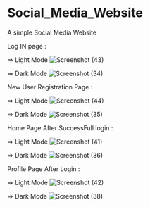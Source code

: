 # Social_Media_Website
 A simple Social Media Website

 Log IN page :

  => Light Mode
![Screenshot (43)](https://github.com/abhineethbabu/Social_Media_Website/assets/91684785/b5668622-d2de-4b13-8108-1e52e201f425)

  => Dark Mode
![Screenshot (34)](https://github.com/abhineethbabu/Social_Media_Website/assets/91684785/c9d8581e-d36a-4fb3-8c86-f4c5e00689fa)


New User Registration Page :

  => Light Mode
![Screenshot (44)](https://github.com/abhineethbabu/Social_Media_Website/assets/91684785/dafbbf60-f74c-4507-ba51-b01ccad39712)

  => Dark Mode
![Screenshot (35)](https://github.com/abhineethbabu/Social_Media_Website/assets/91684785/37f3e876-c858-4f6f-8226-2f459f7a326d)


Home Page After SuccessFull login :

  => Light Mode
![Screenshot (41)](https://github.com/abhineethbabu/Social_Media_Website/assets/91684785/9c878ab4-dedc-4ce9-8e74-a28f01e62a74)

  => Dark Mode
![Screenshot (36)](https://github.com/abhineethbabu/Social_Media_Website/assets/91684785/4b436c44-c631-4525-8922-50ee398d09f4)


Profile Page After Login :

  => Light Mode
![Screenshot (42)](https://github.com/abhineethbabu/Social_Media_Website/assets/91684785/0663646f-92d2-4429-a428-26275cf3313a)

  => Dark Mode
![Screenshot (38)](https://github.com/abhineethbabu/Social_Media_Website/assets/91684785/0e134afa-3bda-4da7-8a25-a04c076fcb36)

